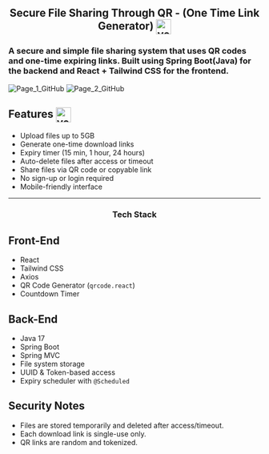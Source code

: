 <h2 align="center">Secure File Sharing Through QR - (One Time Link Generator) <img align="center" src="https://cdn-icons-png.flaticon.com/512/12393/12393250.png" alt="venkatreddy" height="30" width="30" /></h2>
<h3>A secure and simple file sharing system that uses QR codes and one-time expiring links. Built using Spring Boot(Java) for the backend and React + Tailwind CSS for the frontend.</h3>

![Page_1_GitHub](https://github.com/user-attachments/assets/e11c1064-852d-4c23-ac41-593c0282dcc7)
![Page_2_GitHub](https://github.com/user-attachments/assets/30930398-abef-4e36-ba14-36ae4c5d4f2f)

## Features <img align="center" src="https://cdn-icons-png.flaticon.com/512/1085/1085821.png" alt="venkatreddy" height="30" width="30" />

- Upload files up to 5GB
- Generate one-time download links
- Expiry timer (15 min, 1 hour, 24 hours)
- Auto-delete files after access or timeout
- Share files via QR code or copyable link
- No sign-up or login required
- Mobile-friendly interface

---
<h3 align="center">Tech Stack</h3>

## Front-End
- React
- Tailwind CSS
- Axios
- QR Code Generator (`qrcode.react`)
- Countdown Timer

## Back-End
- Java 17
- Spring Boot
- Spring MVC
- File system storage
- UUID & Token-based access
- Expiry scheduler with `@Scheduled`

## Security Notes
- Files are stored temporarily and deleted after access/timeout.
- Each download link is single-use only.
- QR links are random and tokenized.
